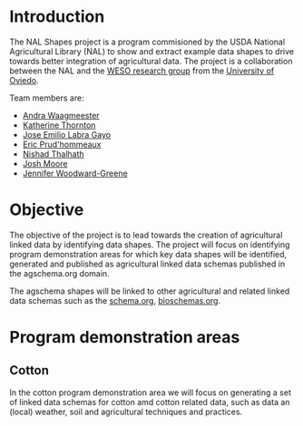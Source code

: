 Introduction
============
The NAL Shapes project is a program commisioned by the USDA National Agricultural Library (NAL) to show and extract example data shapes
to drive towards better integration of agricultural data. 
The project is a collaboration between the NAL and the [WESO research group](https://www.weso.es/) from the [University of Oviedo]().

Team members are:
- [Andra Waagmeester](https://scholia.toolforge.org/author/Q19845625)
- [Katherine Thornton](https://scholia.toolforge.org/author/Q41533116)
- [Jose Emilio Labra Gayo](https://scholia.toolforge.org/author/Q51602692)
- [Eric Prud'hommeaux](https://scholia.toolforge.org/author/Q28914639)
- [Nishad Thalhath](https://scholia.toolforge.org/author/Q95616366)
- [Josh Moore](https://orcid.org/0000-0003-4028-811X)
- [Jennifer Woodward-Greene](https://orcid.org/0000-0003-3236-2711)


# Objective
The objective of the project is to lead towards the creation of agricultural linked data by identifying data shapes.
The project will focus on identifying program demonstration areas for which key data shapes will be identified, generated and published as 
agricultural linked data schemas published in the agschema.org domain.

The agschema shapes will be linked to other agricultural and related linked data schemas such as the [schema.org](https://schema.org/), [bioschemas.org](https://bioschemas.org/). 

# Program demonstration areas
## Cotton
In the cotton program demonstration area we will focus on generating a set of linked data schemas for cotton amd cotton related data, such as data an (local) weather, soil and agricultural techniques and practices.
